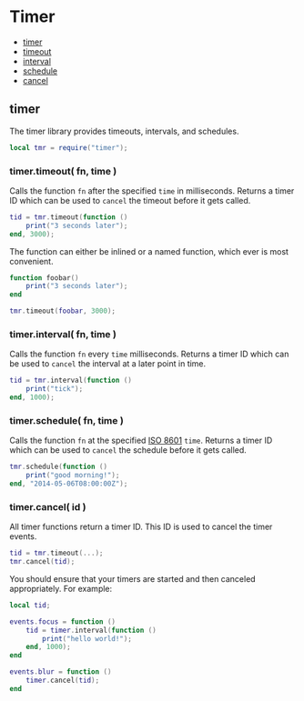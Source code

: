 
# Timer
* [timer](#timer)
* [timeout](#timertimeout-fn-time-)
* [interval](#timerinterval-fn-time-)
* [schedule](#timerschedule-fn-time-)
* [cancel](#timercancel-id-)



## timer
The timer library provides timeouts, intervals, and schedules.

````lua
local tmr = require("timer");
````



### timer.timeout( fn, time )
Calls the function ``fn`` after the specified ``time`` in milliseconds. 
Returns a timer ID which can be used to ``cancel`` the timeout before it gets called.

````lua
tid = tmr.timeout(function ()
	print("3 seconds later");
end, 3000);
````

The function can either be inlined or a named function, which ever is most convenient.

````lua
function foobar()
	print("3 seconds later");
end

tmr.timeout(foobar, 3000);
````



### timer.interval( fn, time )
Calls the function ``fn`` every ``time`` milliseconds. 
Returns a timer ID which can be used to ``cancel`` the interval at a later point in time.

````lua
tid = tmr.interval(function ()
	print("tick");
end, 1000);
````



### timer.schedule( fn, time )
Calls the function ``fn`` at the specified [ISO 8601](http://en.wikipedia.org/wiki/ISO_8601) ``time``. 
Returns a timer ID which can be used to ``cancel`` the schedule before it gets called.

````lua
tmr.schedule(function ()
	print("good morning!");
end, "2014-05-06T08:00:00Z");
````



### timer.cancel( id )
All timer functions return a timer ID. This ID is used to cancel the timer events.

````lua
tid = tmr.timeout(...);
tmr.cancel(tid);
````

You should ensure that your timers are started and then canceled appropriately. For example:

````lua
local tid;

events.focus = function ()
	tid = timer.interval(function ()
		print("hello world!");
	end, 1000);
end

events.blur = function ()
	timer.cancel(tid);
end
````


